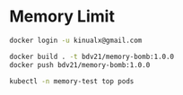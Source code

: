 # Memory Limit

```bash
docker login -u kinualx@gmail.com

docker build . -t bdv21/memory-bomb:1.0.0
docker push bdv21/memory-bomb:1.0.0

kubectl -n memory-test top pods
```